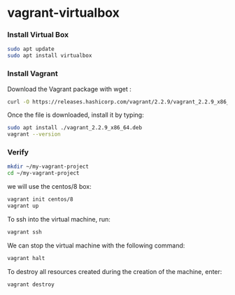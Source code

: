 # vagrant-virtualbox

### Install Virtual Box
```bash
sudo apt update
sudo apt install virtualbox
```

### Install Vagrant 

Download the Vagrant package with wget :
```bash
curl -O https://releases.hashicorp.com/vagrant/2.2.9/vagrant_2.2.9_x86_64.deb
```
Once the file is downloaded, install it by typing:
```bash
sudo apt install ./vagrant_2.2.9_x86_64.deb
vagrant --version
```

### Verify
```bash
mkdir ~/my-vagrant-project
cd ~/my-vagrant-project
```

we will use the centos/8 box:
```bash
vagrant init centos/8
vagrant up
```

To ssh into the virtual machine, run:
```bash
vagrant ssh
```

We can stop the virtual machine with the following command:
```bash
vagrant halt
```

To destroy all resources created during the creation of the machine, enter:
```bash
vagrant destroy
```
